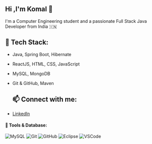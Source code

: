 ## Hi ,I'm Komal 👋

<!--
**Komal0032/Komal0032** is a ✨ _special_ ✨ repository because its `README.md` (this file) appears on your GitHub profile.

Here are some ideas to get you started:

- 🔭 I’m currently working on ...
- 🌱 I’m currently learning ...
- 👯 I’m looking to collaborate on ...
- 🤔 I’m looking for help with ...
- 💬 Ask me about ...
- 📫 How to reach me: ...
- 😄 Pronouns: ...
- ⚡ Fun fact: ...
-->
I'm a Computer Engineering student and a passionate Full Stack Java Developer from India 🇮🇳

## 🚀 Tech Stack:
- Java, Spring Boot, Hibernate
- ReactJS, HTML, CSS, JavaScript
- MySQL, MongoDB
- Git & GitHub, Maven

  ## 📫 Connect with me:
- [LinkedIn](https://linkedin.com/in/komal-jadhav-584588275)
<!--- [Portfolio](https://yourportfolio.com)-->

#### 🧰 Tools & Database:
![MySQL](https://img.shields.io/badge/MySQL-%2300f?style=for-the-badge&logo=mysql&logoColor=white)
![Git](https://img.shields.io/badge/Git-%23F05032?style=for-the-badge&logo=git&logoColor=white)
![GitHub](https://img.shields.io/badge/GitHub-%2312100E?style=for-the-badge&logo=github&logoColor=white)
![Eclipse](https://img.shields.io/badge/Eclipse-IDE-%232C2255?style=for-the-badge&logo=eclipseide&logoColor=white)
![VSCode](https://img.shields.io/badge/VS%20Code-%23007ACC?style=for-the-badge&logo=visualstudiocode&logoColor=white)


